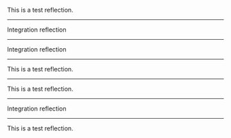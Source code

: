 This is a test reflection.

---
Integration reflection

---
Integration reflection

---
This is a test reflection.

---
This is a test reflection.

---
Integration reflection

---
This is a test reflection.
